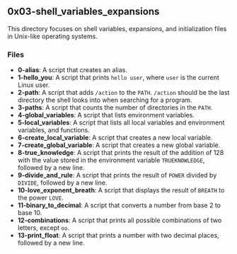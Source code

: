 ## 0x03-shell_variables_expansions

This directory focuses on shell variables, expansions, and initialization files in Unix-like operating systems.

### Files
- **0-alias**: A script that creates an alias.
- **1-hello_you**: A script that prints `hello user`, where `user` is the current Linux user.
- **2-path**: A script that adds `/action` to the `PATH`. `/action` should be the last directory the shell looks into when searching for a program.
- **3-paths**: A script that counts the number of directories in the `PATH`.
- **4-global_variables**: A script that lists environment variables.
- **5-local_variables**: A script that lists all local variables and environment variables, and functions.
- **6-create_local_variable**: A script that creates a new local variable.
- **7-create_global_variable**: A script that creates a new global variable.
- **8-true_knowledge**: A script that prints the result of the addition of 128 with the value stored in the environment variable `TRUEKNOWLEDGE`, followed by a new line.
- **9-divide_and_rule**: A script that prints the result of `POWER` divided by `DIVIDE`, followed by a new line.
- **10-love_exponent_breath**: A script that displays the result of `BREATH` to the power `LOVE`.
- **11-binary_to_decimal**: A script that converts a number from base 2 to base 10.
- **12-combinations**: A script that prints all possible combinations of two letters, except `oo`.
- **13-print_float**: A script that prints a number with two decimal places, followed by a new line.


